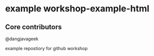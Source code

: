 # example workshop-example-html

## Core contributors
@dangjavageek

example repostiory for github workshop
